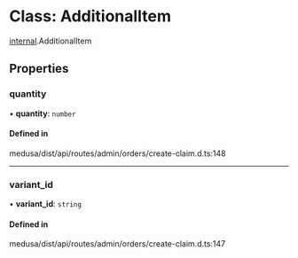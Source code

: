 # Class: AdditionalItem

[internal](../modules/internal-12.md).AdditionalItem

## Properties

### quantity

• **quantity**: `number`

#### Defined in

medusa/dist/api/routes/admin/orders/create-claim.d.ts:148

___

### variant\_id

• **variant\_id**: `string`

#### Defined in

medusa/dist/api/routes/admin/orders/create-claim.d.ts:147
